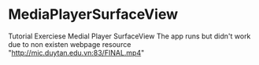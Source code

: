 # MediaPlayerSurfaceView

Tutorial Exerciese
Medial Player SurfaceView
The app runs but didn't work due to non existen webpage resource
 "http://mic.duytan.edu.vn:83/FINAL.mp4"
